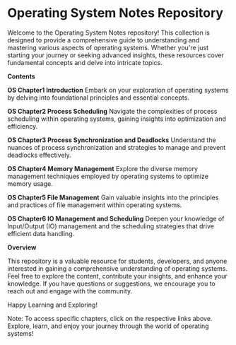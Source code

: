 # Operating System Notes Repository

Welcome to the Operating System Notes repository! This collection is designed to provide a comprehensive guide to understanding and mastering various aspects of operating systems. Whether you're just starting your journey or seeking advanced insights, these resources cover fundamental concepts and delve into intricate topics.

**Contents**

**OS Chapter1 Introduction**
Embark on your exploration of operating systems by delving into foundational principles and essential concepts.

**OS Chapter2 Process Scheduling**
Navigate the complexities of process scheduling within operating systems, gaining insights into optimization and efficiency.

**OS Chapter3 Process Synchronization and Deadlocks**
Understand the nuances of process synchronization and strategies to manage and prevent deadlocks effectively.

**OS Chapter4 Memory Management**
Explore the diverse memory management techniques employed by operating systems to optimize memory usage.

**OS Chapter5 File Management**
Gain valuable insights into the principles and practices of file management within operating systems.

**OS Chapter6 IO Management and Scheduling**
Deepen your knowledge of Input/Output (IO) management and the scheduling strategies that drive efficient data handling.

**Overview**

This repository is a valuable resource for students, developers, and anyone interested in gaining a comprehensive understanding of operating systems. Feel free to explore the content, contribute your insights, and enhance your knowledge. If you have questions or suggestions, we encourage you to reach out and engage with the community.

Happy Learning and Exploring!

Note: To access specific chapters, click on the respective links above. Explore, learn, and enjoy your journey through the world of operating systems!
